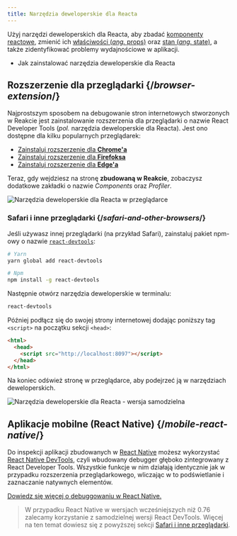 ```yaml
---
title: Narzędzia deweloperskie dla Reacta
---
```


<Intro>

Użyj narzędzi deweloperskich dla Reacta, aby zbadać [komponenty reactowe](/learn/your-first-component), zmienić ich [właściwości (_ang._ props)](/learn/passing-props-to-a-component) oraz [stan (_ang._ state)](/learn/state-a-components-memory), a także zidentyfikować problemy wydajnościowe w aplikacji.

</Intro>

<YouWillLearn>

* Jak zainstalować narzędzia deweloperskie dla Reacta

</YouWillLearn>

## Rozszerzenie dla przeglądarki {/*browser-extension*/}

Najprostszym sposobem na debugowanie stron internetowych stworzonych w Reakcie jest zainstalowanie rozszerzenia dla przeglądarki o nazwie React Developer Tools (_pol._ narzędzia deweloperskie dla Reacta). Jest ono dostępne dla kilku popularnych przeglądarek:

- [Zainstaluj rozszerzenie dla **Chrome'a**](https://chrome.google.com/webstore/detail/react-developer-tools/fmkadmapgofadopljbjfkapdkoienihi?hl=en)
- [Zainstaluj rozszerzenie dla **Firefoksa**](https://addons.mozilla.org/en-US/firefox/addon/react-devtools/)
- [Zainstaluj rozszerzenie dla **Edge'a**](https://microsoftedge.microsoft.com/addons/detail/react-developer-tools/gpphkfbcpidddadnkolkpfckpihlkkil)

Teraz, gdy wejdziesz na stronę **zbudowaną w Reakcie**, zobaczysz dodatkowe zakładki o nazwie _Components_ oraz _Profiler_.

![Narzędzia deweloperskie dla Reacta w przeglądarce](/images/docs/react-devtools-extension.png)

### Safari i inne przeglądarki {/*safari-and-other-browsers*/}

Jeśli używasz innej przeglądarki (na przykład Safari), zainstaluj pakiet npm-owy o nazwie [`react-devtools`](https://www.npmjs.com/package/react-devtools):

```bash
# Yarn
yarn global add react-devtools

# Npm
npm install -g react-devtools
```

Następnie otwórz narzędzia deweloperskie w terminalu:

```bash
react-devtools
```

Później podłącz się do swojej strony internetowej dodając poniższy tag `<script>` na początku sekcji `<head>`:

```html {3}
<html>
  <head>
    <script src="http://localhost:8097"></script>
  </head>
</html>
```

Na koniec odśwież stronę w przeglądarce, aby podejrzeć ją w narzędziach deweloperskich.

![Narzędzia deweloperskie dla Reacta - wersja samodzielna](/images/docs/react-devtools-standalone.png)

## Aplikacje mobilne (React Native) {/*mobile-react-native*/}

Do inspekcji aplikacji zbudowanych w [React Native](https://reactnative.dev/) możesz wykorzystać [React Native DevTools](https://reactnative.dev/docs/react-native-devtools), czyli wbudowany debugger głęboko zintegrowany z React Developer Tools. Wszystkie funkcje w nim działają identycznie jak w przypadku rozszerzenia przeglądarkowego, wliczając w to podświetlanie i zaznaczanie natywnych elementów.

[Dowiedz się więcej o debuggowaniu w React Native.](https://reactnative.dev/docs/debugging)

> W przypadku React Native w wersjach wcześniejszych niż 0.76 zalecamy korzystanie z samodzielnej wersji React DevTools. Więcej na ten temat dowiesz się z powyższej sekcji [Safari i inne przeglądarki](#safari-and-other-browsers).
